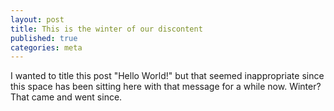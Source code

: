 ```yaml
---
layout: post
title: This is the winter of our discontent
published: true
categories: meta
---
```


I wanted to title this post "Hello World!" but that seemed inappropriate since this space has been sitting here with that message for a while now. Winter? That came and went since.

<!-- ![_config.yml]({{ site.baseurl }}/images/config.png) -->
